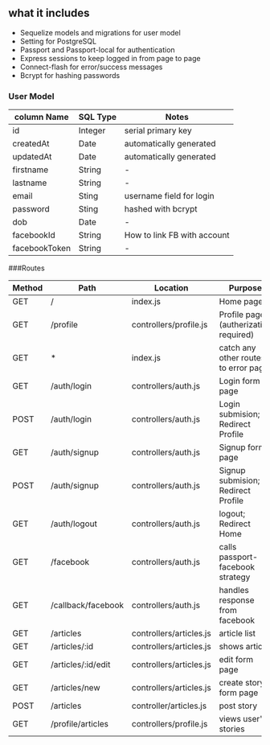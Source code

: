 ## what it includes

* Sequelize models and migrations for user model
* Setting for PostgreSQL
* Passport and Passport-local for authentication
* Express sessions to keep logged in from page to page
* Connect-flash for error/success messages
* Bcrypt for hashing passwords

### User Model

| column Name | SQL Type | Notes |
| -------------- | -------- | ----------------------- |
| id | Integer | serial primary key |
| createdAt | Date | automatically generated |
| updatedAt | Date | automatically generated |
| firstname | String | - |
| lastname | String | - |
| email | Sting | username field for login |
| password | Sting | hashed with bcrypt |
| dob | Date | - |
| facebookId| String | How to link FB with account|
| facebookToken | String | - |

###Routes 

| Method | Path | Location | Purpose |
| ------ | ---------------- | -------------------- | -------------------------- |
| GET | / | index.js | Home page |
| GET | /profile | controllers/profile.js | Profile page (autherization required) |
| GET | * | index.js | catch any other routes to error page|
| GET | /auth/login | controllers/auth.js | Login form page |
| POST | /auth/login | controllers/auth.js | Login submision; Redirect Profile |
| GET | /auth/signup | controllers/auth.js | Signup form page |
| POST | /auth/signup | controllers/auth.js | Signup submision; Redirect Profile|
| GET | /auth/logout | controllers/auth.js | logout; Redirect Home |
| GET | /facebook | controllers/auth.js | calls passport-facebook strategy |
| GET | /callback/facebook | controllers/auth.js | handles response from facebook |
| GET | /articles | controllers/articles.js | article list |
| GET | /articles/:id | controllers/articles.js | shows article |
| GET | /articles/:id/edit | controllers/articles.js | edit form page|
| GET | /articles/new | controllers/articles.js | create story form page |
| POST | /articles | controller/articles.js | post story |
| GET | /profile/articles | controllers/profile.js | views user's stories |